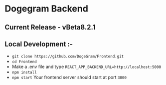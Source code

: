 # Dogegram Backend

## Current Release - vBeta8.2.1

## Local Development :-
- `git clone https://github.com/DogeGram/Frontend.git`
- `cd Frontend`
- Make a .env file and type `REACT_APP_BACKEND_URL=http://localhost:5000`
- `npm install`
- `npm start`
Your frontend server should start at port `3000`
